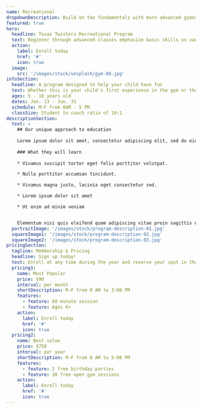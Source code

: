 ```yaml
---
name: Recreational
dropdownDescription: Build on the fundamentals with more advanced gymnastics skills.
featured: true
hero:
  headline: Texas Twisters Recreational Program
  text: Beginner through advanced classes emphasize basic skills on vault, uneven bars, beam, and floor. Improve coordination, strength, and mobility in a fun, safe environment.
  action:
    label: Enroll today
    href: '#'
    icon: true
  image:
    src: '/images/stock/unsplash/gym-08.jpg'
infoSection:
  headline: A program designed to help your child have fun
  text: Whether this is your child's first experience in the gym or they've been here for years, they'll have tons of fun learning and growing with skills that will serve them for years to come!
  ages: 5 - 18 years old
  dates: Jan. 13 - Jun. 31
  schedule: M-F from 8AM - 5 PM
  classSize: Student to coach ratio of 10:1
descriptionSection:
  text: >
    ## Our unique approach to education
            
    Lorem ipsum dolor sit amet, consectetur adipiscing elit, sed do eiusmod tempor incididunt ut labore et dolore magna aliqua. Nisl pretium fusce id velit ut. Id porta nibh venenatis cras sed felis eget velit. Ut morbi tincidunt augue interdum velit. Ipsum faucibus vitae aliquet nec ullamcorper sit amet. Viverra orci sagittis eu volutpat odio facilisis mauris. Diam quis enim lobortis scelerisque fermentum. Viverra mauris in aliquam sem fringilla. 
        
    ### What they will learn
          
    * Vivamus suscipit tortor eget felis porttitor volutpat.

    * Nulla porttitor accumsan tincidunt.

    * Vivamus magna justo, lacinia eget consectetur sed.

    * Lorem ipsum dolor sit amet

    * Ut enim ad minim veniam


    Elementum nisi quis eleifend quam adipiscing vitae proin sagittis nisl. Viverra vitae congue eu consequat ac felis donec et odio. Euismod nisi porta lorem mollis aliquam ut porttitor. Sed nisi lacus sed viverra tellus. Augue lacus viverra vitae congue eu consequat ac felis donec. Elementum pulvinar etiam non quam lacus. Ut venenatis tellus in metus vulputate. Ultrices dui sapien eget mi proin sed libero enim. Id velit ut tortor pretium viverra suspendisse.
  portraitImage: '/images/stock/program-description-01.jpg'
  squareImage1: '/images/stock/program-description-02.jpg'
  squareImage2: '/images/stock/program-description-03.jpg'
pricingSection:
  tagline: Membership & Pricing
  headline: Sign up today!
  text: Enroll at any time during the year and reserve your spot in the class. Our curriculum makes learning fun and safe.
  pricing1:
    name: Most Popular
    price: $90
    interval: per month
    shortDescription: M-F from 8 AM to 3:00 PM
    features:
      - feature: 60 minute session
      - feature: Ages 6+
    action:
      label: Enroll today
      href: '#'
      icon: true
  pricing2:
    name: Best value
    price: $750
    interval: per year
    shortDescription: M-F from 8 AM to 5:00 PM
    features:
      - feature: 2 free birthday parties
      - feature: 10 free open gym sessions
    action:
      label: Enroll today
      href: '#'
      icon: true
---
```

